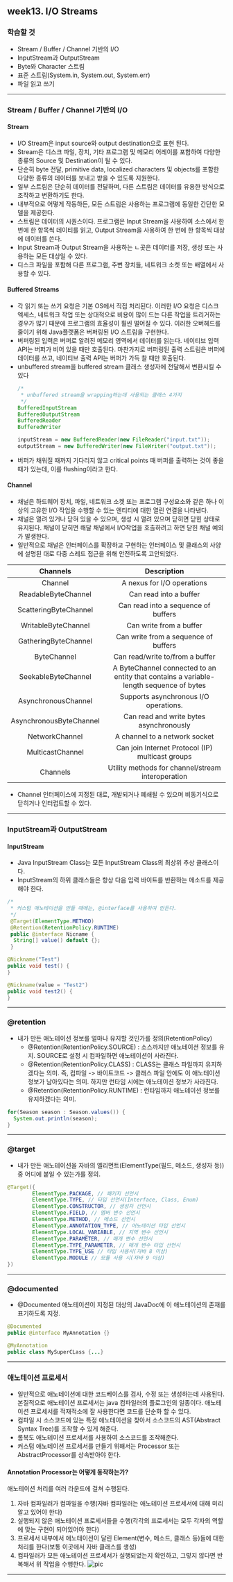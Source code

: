 


## week13. I/O Streams

### 학습할 것
- Stream / Buffer / Channel 기반의 I/O
- InputStream과 OutputStream
- Byte와 Character 스트림
- 표준 스트림(System.in, System.out, System.err)
- 파일 읽고 쓰기

***

### Stream / Buffer / Channel 기반의 I/O

#### Stream
- I/O Stream은 input source와 output destination으로 표현 된다.
- Stream은 디스크 파일, 장치, 기타 프로그램 및 메모리 어레이를 포함하여 다양한 종류의 Source 및 Destination이 될 수 있다.
- 단순히 byte 전달, primitive data, localized characters 및 objects를 포함한 다양한 종류의 데이터를 보내고 받을 수 있도록 지원한다.
- 일부 스트림은 단순히 데이터를 전달하며, 다른 스트림은 데이터를 유용한 방식으로 조작하고 변환하기도 한다.
- 내부적으로 어떻게 작동하든, 모든 스트림은 사용하는 프로그램에 동일한 간단한 모델을 제공한다.
- 스트림은 데이터의 시퀀스이다. 프로그램은 Input Stream을 사용하여 소스에서 한 번에 한 항목씩 데이티를 읽고, Output Stream을 사용하여 한 번에 한 항목씩 대상에 데이터를 쓴다.
- Input Stream과 Output Stream을 사용하는 ㄴ곳은 데이터를 저장, 생성 또는 사용하는 모든 대상일 수 있다.
- 디스크 파일을 포함해 다른 프로그램, 주변 장치들, 네트워크 소켓 또는 배열에서 사용할 수 있다.

#### Buffered Streams
- 각 읽기 또는 쓰기 요청은 기본 OS에서 직접 처리된다. 이러한 I/O 요청은 디스크 엑세스, 네트워크 작업 또는 상대적으로 비용이 많이 드는 다른 작업을 트리거하는 경우가 많기 때문에 프로그램의 효율성이 훨씬 떨어질 수 있다. 이러한 오버헤드를 줄이기 위해 Java플랫폼은 버퍼링된 I/O 스트림을 구현한다.
- 버퍼링된 입력은 버퍼로 알려진 메모리 영역에서 데이터를 읽는다. 네이티브 입력 API는 버퍼가 비어 있을 때만 호출된다. 마찬가지로 버퍼링된 출력 스트림은 버퍼에 데이터를 쓰고, 네이티브 출력 API는 버퍼가 가득 찰 때만 호출된다.
- unbuffered stream을 buffered stream 클래스 생성자에 전달해서 변환시킬 수 있다
  ```java
  /*
   * unbuffered stream을 wrapping하는데 사용되는 클래스 4가지
   */
  BufferedInputStream
  BufferedOutputStream
  BufferedReader
  BufferedWriter
  ```
  ```java
  inputStream = new BufferedReader(new FileReader("input.txt"));
  outputStream = new BufferedWriter(new FileWriter("output.txt"));
  ```
- 버퍼가 채워질 때까지 기다리지 않고 critical points 때 버퍼를 출력하는 것이 좋을때가 있는데, 이를 flushing이라고 한다.

#### Channel
- 채널은 하드웨어 장치, 파일, 네트워크 소켓 또는 프로그램 구성요소와 같은 하나 이상의 고유한 I/O 작업을 수행할 수 있는 엔티티에 대한 열린 연결을 나타낸다.
- 채널은 열려 있거나 닫혀 있을 수 있으며, 생성 시 열려 있으며 닫히면 닫힌 상태로 유지된다. 채널이 닫히면 해달 채널에서 I/O작업을 호출하려고 하면 닫힌 채널 예외가 발생한다.
- 일반적으로 채널은 인터페이스를 확장하고 구현하는 인터페이스 및 클래스의 사양에 설명된 대로 다중 스레드 접근을 위해 안전하도록 고안되었다.

Channels | Description |
|:--:|:--:|
|Channel | A nexus for I/O operations|
|ReadableByteChannel | Can read into a buffer |
|ScatteringByteChannel | Can read into a sequence of buffers|
|WritableByteChannel | Can write from a buffer |
|GatheringByteChannel | Can write from a sequence of buffers |
|ByteChannel | Can read/write to/from a buffer|
| SeekableByteChannel	| A ByteChannel connected to an entity that contains a variable-length sequence of bytes|
|AsynchronousChannel| Supports asynchronous I/O operations. |
|AsynchronousByteChannel| Can read and write bytes asynchronously |
|NetworkChannel	|A channel to a network socket |
|MulticastChannel | Can join Internet Protocol (IP) multicast groups|
|Channels| Utility methods for channel/stream interoperation |

- Channel  인터페이스에 지정된 대로, 개발되거나 폐쇄될 수 있으며 비동기식으로 닫히거나 인터럽트할 수 있다. 

***

### InputStream과 OutputStream

#### InputStream
- Java InputStream Class는 모든 InputStream Class의 최상위 추상 클래스이다.
- InputStream의 하위 클래스들은 항상 다음 입력 바이트를 반환하는 메소드를 제공해야 한다.
```java
/*
 * 커스텀 애노테이션을 만들 때에는, @interface를 사용하여 만든다.
 */
 @Target(ElementType.METHOD)
 @Retention(RetentionPolicy.RUNTIME)
 public @interface Nicname {
  String[] value() default {};
 }
```
```java
@Nickname("Test")
public void test() {
}

@Nickname(value = "Test2")
public void test2() {
}
```

***

### @retention
- 내가 만든 애노테이션 정보를 얼마나 유지할 것인가를 정의(RetentionPolicy)
  - @Retention(RetentionPolicy.SOURCE) : 소스까지만 애노테이션 정보를 유지. SOURCE로 설정 시 컴파일하면 애노테이션이 사라진다.
  - @Retention(RetentionPolicy.CLASS) : CLASS는 클래스 파일까지 유지하겠다는 의미. 즉, 컴파일 -> 바이트코드 -> 클래스 파일 안에도 이 애노테이션 정보가 남아있다는 의미. 하지만 런타임 시에는 애노테이션 정보가 사라진다.
  - @Retention(RetentionPolicy.RUNTIME) : 런타임까지 애노테이션 정보를 유지하겠다는 의미.

```java
for(Season season : Season.values()) {
  System.out.println(season);
}
```

***

### @target
- 내가 만든 애노테이션을 자바의 엘리먼트(ElementType(필드, 메소드, 생성자 등)) 중 어디에 붙일 수 있는가를 정의.
```java
@Target({
        ElementType.PACKAGE, // 패키지 선언시
        ElementType.TYPE, // 타입 선언시(Interface, Class, Enum)
        ElementType.CONSTRUCTOR, // 생성자 선언시
        ElementType.FIELD, // 멤버 변수 선언시
        ElementType.METHOD, // 메소드 선언시
        ElementType.ANNOTATION_TYPE, // 어노테이션 타입 선언시
        ElementType.LOCAL_VARIABLE, // 지역 변수 선언시
        ElementType.PARAMETER, // 매개 변수 선언시
        ElementType.TYPE_PARAMETER, // 매개 변수 타입 선언시
        ElementType.TYPE_USE // 타입 사용시(자바 8 이상)
        ElementType.MODULE // 모듈 사용 시(자바 9 이상)
})
```

***

### @documented
- @Documented 애노테이션이 지정된 대상의 JavaDoc에 이 애노테이션의 존재를 표기하도록 지정.
```java
@Documented
public @interface MyAnnotation {}
```
```java
@MyAnnotation
public class MySuperCLass {...}
```

***

### 애노테이션 프로세서
- 일반적으로 애노테이션에 대한 코드베이스를 검사, 수정 또는 생성하는데 사용된다. 본질적으로 애노테이션 프로세서는 java 컴파일러의 플로그인의 일종이다. 애노테이션 프로세서를 적재적소에 잘 사용한다면 코드를 단순화 할 수 있다.
- 컴파일 시 소스코드에 있는 특정 애노테이션을 찾아서 소스코드의 AST(Abstract Syntax Tree)를 조작할 수 있게 해준다.
- 롬복도 애노테이션 프로세서를 사용하여 소스코드를 조작해준다.
- 커스텀 애노테이션 프로세서를 만들기 위해서는 Processor 또는 AbstractProcessor를 상속받아야 한다.

#### Annotation Processor는 어떻게 동작하는가?
애노테이션 처리를 여러 라운드에 걸쳐 수행된다.
1. 자바 컴파일러가 컴파일을 수행(자바 컴파일러는 애노테이션 프로세서에 대해 미리 알고 있어야 한다)
2. 실행되지 않은 애노테이션 프로세서들을 수행(각각의 프로세서는 모두 각자의 역할에 맞는 구현이 되어있어야 한다)
3. 프로세서 내부에서 애노테이션이 달린 Element(변수, 메소드, 클래스 등)들에 대한 처리를 한다(보통 이곳에서 자바 클래스를 생성)
4. 컴파일러가 모든 애노테이션 프로세서가 실행되었는지 확인하고, 그렇지 않다면 반복해서 위 작업을 수행한다.
![pic](https://user-images.githubusercontent.com/26809312/108018483-347eeb80-705b-11eb-89ed-2c716b6583c8.png)

***
